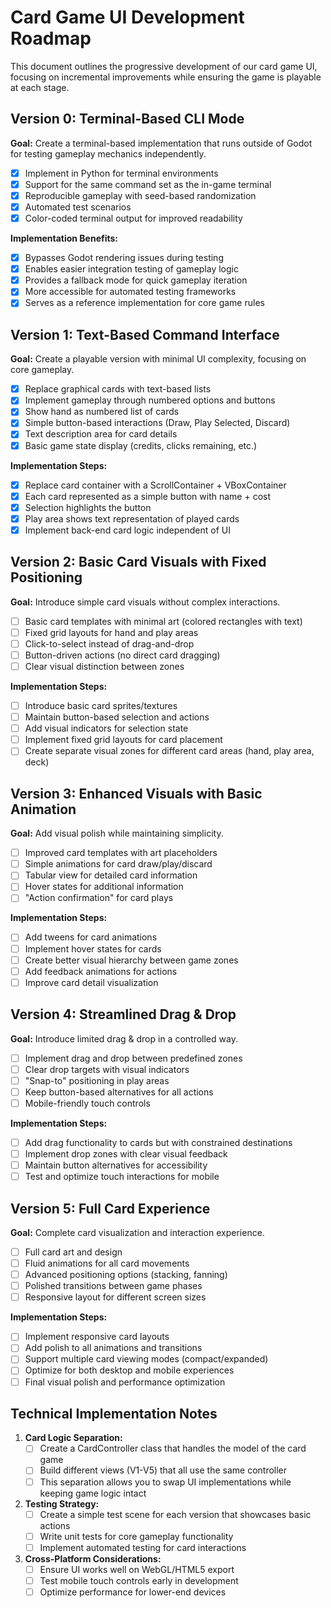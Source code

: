 # Card Game UI Development Roadmap

This document outlines the progressive development of our card game UI, focusing on incremental improvements while ensuring the game is playable at each stage.

## Version 0: Terminal-Based CLI Mode

**Goal:** Create a terminal-based implementation that runs outside of Godot for testing gameplay mechanics independently.

- [x] Implement in Python for terminal environments
- [x] Support for the same command set as the in-game terminal
- [x] Reproducible gameplay with seed-based randomization
- [x] Automated test scenarios
- [x] Color-coded terminal output for improved readability

**Implementation Benefits:**
- [x] Bypasses Godot rendering issues during testing
- [x] Enables easier integration testing of gameplay logic
- [x] Provides a fallback mode for quick gameplay iteration
- [x] More accessible for automated testing frameworks
- [x] Serves as a reference implementation for core game rules

## Version 1: Text-Based Command Interface

**Goal:** Create a playable version with minimal UI complexity, focusing on core gameplay.

- [x] Replace graphical cards with text-based lists
- [x] Implement gameplay through numbered options and buttons
- [x] Show hand as numbered list of cards
- [x] Simple button-based interactions (Draw, Play Selected, Discard)
- [x] Text description area for card details
- [x] Basic game state display (credits, clicks remaining, etc.)

**Implementation Steps:**
- [x] Replace card container with a ScrollContainer + VBoxContainer
- [x] Each card represented as a simple button with name + cost
- [x] Selection highlights the button
- [x] Play area shows text representation of played cards
- [x] Implement back-end card logic independent of UI

## Version 2: Basic Card Visuals with Fixed Positioning

**Goal:** Introduce simple card visuals without complex interactions.

- [ ] Basic card templates with minimal art (colored rectangles with text)
- [ ] Fixed grid layouts for hand and play areas
- [ ] Click-to-select instead of drag-and-drop
- [ ] Button-driven actions (no direct card dragging)
- [ ] Clear visual distinction between zones

**Implementation Steps:**
- [ ] Introduce basic card sprites/textures
- [ ] Maintain button-based selection and actions
- [ ] Add visual indicators for selection state
- [ ] Implement fixed grid layouts for card placement
- [ ] Create separate visual zones for different card areas (hand, play area, deck)

## Version 3: Enhanced Visuals with Basic Animation

**Goal:** Add visual polish while maintaining simplicity.

- [ ] Improved card templates with art placeholders
- [ ] Simple animations for card draw/play/discard
- [ ] Tabular view for detailed card information
- [ ] Hover states for additional information
- [ ] "Action confirmation" for card plays

**Implementation Steps:**
- [ ] Add tweens for card animations
- [ ] Implement hover states for cards
- [ ] Create better visual hierarchy between game zones
- [ ] Add feedback animations for actions
- [ ] Improve card detail visualization

## Version 4: Streamlined Drag & Drop

**Goal:** Introduce limited drag & drop in a controlled way.

- [ ] Implement drag and drop between predefined zones
- [ ] Clear drop targets with visual indicators
- [ ] "Snap-to" positioning in play areas
- [ ] Keep button-based alternatives for all actions
- [ ] Mobile-friendly touch controls

**Implementation Steps:**
- [ ] Add drag functionality to cards but with constrained destinations
- [ ] Implement drop zones with clear visual feedback
- [ ] Maintain button alternatives for accessibility
- [ ] Test and optimize touch interactions for mobile

## Version 5: Full Card Experience

**Goal:** Complete card visualization and interaction experience.

- [ ] Full card art and design
- [ ] Fluid animations for all card movements
- [ ] Advanced positioning options (stacking, fanning)
- [ ] Polished transitions between game phases
- [ ] Responsive layout for different screen sizes

**Implementation Steps:**
- [ ] Implement responsive card layouts
- [ ] Add polish to all animations and transitions
- [ ] Support multiple card viewing modes (compact/expanded)
- [ ] Optimize for both desktop and mobile experiences
- [ ] Final visual polish and performance optimization

## Technical Implementation Notes

1. **Card Logic Separation:**
   - [ ] Create a CardController class that handles the model of the card game
   - [ ] Build different views (V1-V5) that all use the same controller
   - [ ] This separation allows you to swap UI implementations while keeping game logic intact

2. **Testing Strategy:**
   - [ ] Create a simple test scene for each version that showcases basic actions
   - [ ] Write unit tests for core gameplay functionality
   - [ ] Implement automated testing for card interactions

3. **Cross-Platform Considerations:**
   - [ ] Ensure UI works well on WebGL/HTML5 export
   - [ ] Test mobile touch controls early in development
   - [ ] Optimize performance for lower-end devices
